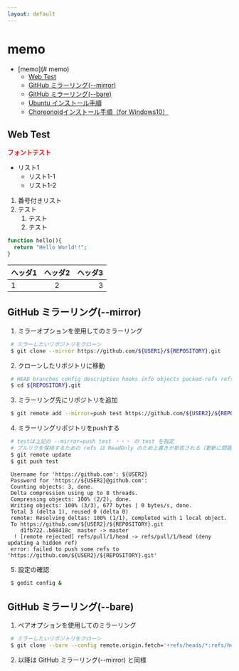 ```yaml
---
layout: default
---
```


<a id="memo" name="memo"></a>
# memo

<!-- TOC -->
- [memo](# memo)
    - [Web Test](index.html#WebTest "Web Test")
    - [GitHub ミラーリング(--mirror)](index.html#mirror "GitHub ミラーリング(--mirror)")
    - [GitHub ミラーリング(--bare)](index.html#bare "GitHub ミラーリング(--bare)")
    - [Ubuntu インストール手順](ubuntu.html "Ubuntu インストール手順")
    - [Choreonoidインストール手順（for Windows10）](cnoid4win.html "Choreonoidインストール手順（for Windows10）")
<!-- /TOC -->

<a id="webTest" name="Web Test"></a>
## Web Test
**<font color="Red">フォントテスト</font>**
* リスト1
  * リスト1-1
  * リスト1-2
1. 番号付きリスト
2. テスト
    1. テスト
    2. テスト
    
```php
function hello(){
  return "Hello World!!";
}
```

|ヘッダ1|ヘッダ2|ヘッダ3|
|:---|:---:|---:|
|1|2|3|

<a id="mirror" name="GitHub ミラーリング(--mirror)"></a>
## GitHub ミラーリング(--mirror)
1. ミラーオプションを使用してのミラーリング
``` bash
 # ミラーしたいリポジトリをクローン
 $ git clone --mirror https://github.com/${USER1}/${REPOSITORY}.git
```

2. クローンしたリポジトリに移動
``` bash
 # HEAD branches config description hooks info objects packed-refs refs が作成
 $ cd ${REPOSITORY}.git
```

3. ミラーリング先にリポジトリを追加
``` bash
 $ git remote add --mirror=push test https://github.com/${USER2}/${REPOSITORY}.git
```

4. ミラーリングリポジトリをpushする
``` bash
 # testは上記の --mirror=push test ・・・ の test を指定
 # プルリクを保持するための refs は ReadOnly のため上書きが拒否される（更新に問題はない）
 $ git remote update
 $ git push test
```
``` ShellSession
 Username for 'https://github.com': ${USER2}
 Password for 'https://${USER2}@github.com': 
 Counting objects: 3, done.
 Delta compression using up to 8 threads.
 Compressing objects: 100% (2/2), done.
 Writing objects: 100% (3/3), 677 bytes | 0 bytes/s, done.
 Total 3 (delta 1), reused 0 (delta 0)
 remote: Resolving deltas: 100% (1/1), completed with 1 local object.
 To https://github.com/${USER2}/${REPOSITORY}.git
    d1fb722..b68418c  master -> master
  ! [remote rejected] refs/pull/1/head -> refs/pull/1/head (deny updating a hidden ref)
 error: failed to push some refs to 'https://github.com/${USER2}/${REPOSITORY}.git'
```

5. 設定の確認
``` bash
 $ gedit config &
```

<a id="bare" name="GitHub ミラーリング(--bare)"></a>
## GitHub ミラーリング(--bare)
1. ベアオプションを使用してのミラーリング
``` bash
 # ミラーしたいリポジトリをクローン
 $ git clone --bare --config remote.origin.fetch='+refs/heads/*:refs/heads/*' --config remote.origin.mirror=true https://github.com/${USER1}/${REPOSITORY}.git
```

2. 以降は GitHub ミラーリング(--mirror) と同様

